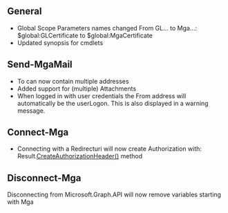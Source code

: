 ## General
* Global Scope Parameters names changed From GL... to Mga...: $global:GLCertificate to $global:MgaCertificate
* Updated synopsis for cmdlets

## Send-MgaMail
* To can now contain multiple addresses
* Added support for (multiple) Attachments
* When logged in with user credentials the From address will automatically be the userLogon. This is also displayed in a warning message.

## Connect-Mga
* Connecting with a Redirecturi will now create Authorization with: Result.[CreateAuthorizationHeader()](https://docs.microsoft.com/en-us/dotnet/api/microsoft.identity.client.authenticationresult.createauthorizationheader?view=azure-dotnet) method

## Disconnect-Mga 
Disconnecting from Microsoft.Graph.API will now remove variables starting with Mga
